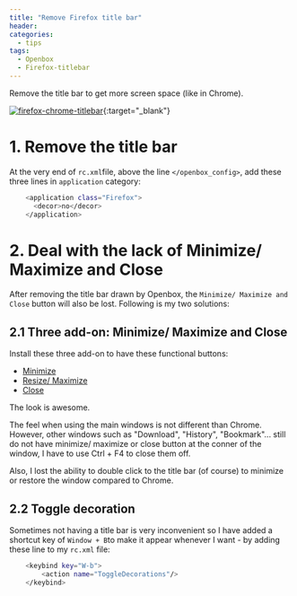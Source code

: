 ```yaml
---
title: "Remove Firefox title bar"
header:
categories:
  - tips
tags:
  - Openbox  
  - Firefox-titlebar
---
```


Remove the title bar to get more screen space (like in Chrome).

[![firefox-chrome-titlebar]({{site.baseurl}}/images/firefox-chrome-titlebar.png)]({{site.baseurl}}/images/firefox-chrome-titlebar.png){:target="_blank"}

# 1. Remove the title bar

At the very end of `rc.xml`file, above the line `</openbox_config>`, add these three lines in `application` category:

```bash
    <application class="Firefox">
      <decor>no</decor>
    </application>
```

# 2. Deal with the lack of Minimize/ Maximize and Close

After removing the title bar drawn by Openbox, the `Minimize/ Maximize and Close` button will also be lost. Following is my two solutions:

## 2.1 Three add-on: Minimize/ Maximize and Close

Install these three add-on to have these functional buttons:

* [Minimize](https://addons.mozilla.org/en-US/firefox/addon/minimize-the-window/ "Minimize")
* [Resize/ Maximize](https://addons.mozilla.org/firefox/addon/maximize-the-window/ "Resize/ Maximize")
* [Close](https://addons.mozilla.org/firefox/addon/close-the-window/ "Close")

The look is awesome.

The feel when using the main windows is not different than Chrome. However, other windows such as "Download", "History", "Bookmark"... still do not have minimize/ maximize or close button at the conner of the window, I have to use Ctrl + F4 to close them off.

Also, I lost the ability to double click to the title bar (of course) to minimize or restore the window compared to Chrome.

## 2.2 Toggle decoration
Sometimes not having a title bar is very inconvenient so I have added a shortcut key of `Window + B`to make it appear whenever I want - by adding these line to my `rc.xml` file:

```bash
    <keybind key="W-b">
        <action name="ToggleDecorations"/>
    </keybind>
```



